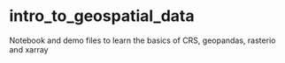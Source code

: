 # intro_to_geospatial_data
Notebook and demo files to learn the basics of CRS, geopandas, rasterio and xarray
